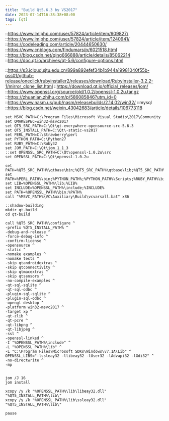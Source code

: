 ```yaml
---
title: "Build Qt5.6.3 by VS2017"
date: 2023-07-14T16:38:38+08:00
tags: [qt]
---
```


::https://www.lmlphp.com/user/57824/article/item/909827/
::https://www.lmlphp.com/user/57824/article/item/1240941/
::https://codeleading.com/article/20444650630/
::https://www.cnblogs.com/findumars/p/6021518.html
::https://blog.csdn.net/qing666888/article/details/85062214
::https://doc.qt.io/archives/qt-5.6/configure-options.html

::https://s3.jcloud.sjtu.edu.cn/899a892efef34b1b944a19981040f55b-oss01/github-release/oneclick/rubyinstaller2/releases/download/RubyInstaller-3.2.2-1/mirror_clone_list.html
::https://download.qt.io/official_releases/jom/
::https://www.openssl.org/source/old/1.0.2/openssl-1.0.2u.tar.gz
::https://zhuanlan.zhihu.com/p/586085846?utm_id=0
::https://www.nasm.us/pub/nasm/releasebuilds/2.14.02/win32/
::mysql
::https://blog.csdn.net/weixin_43042683/article/details/106773118

```
set MSVC_PATH=C:\Program Files\Microsoft Visual Studio\2017\Community
set QMAKESPEC=win32-msvc2017
set QT5_SRC_PATH=C:\Qt\qt-everywhere-opensource-src-5.6.3
set QT5_INSTALL_PATH=C:\Qt\-static-vs2017
set PERL_PATH=C:\Strawberry\perl
set PYTHON_PATH=C:\Python27
set RUBY_PATH=C:\Ruby32
set JOM_PATH=C:\Qt\jom_1_1_3
::set OPENSSL_SRC_PATH=C:\Qt\openssl-1.0.2u\src
set OPENSSL_PATH=C:\Qt\openssl-1.0.2u

set PATH=%QT5_SRC_PATH%\qtbase\bin;%QT5_SRC_PATH%\qtbase\lib;%QT5_SRC_PATH%\gnuwin32\bin;%PATH%
set PATH=%PERL_PATH%\bin;%PYTHON_PATH%;%PYTHON_PATH%\Scripts;%RUBY_PATH%\bin;%JOM_PATH%;%PATH%
set LIB=%OPENSSL_PATH%\lib;%LIB%
set INCLUDE=%OPENSSL_PATH%\include;%INCLUDE%
set PATH=%OPENSSL_PATH%\bin;%PATH%
call "%MSVC_PATH%\VC\Auxiliary\Build\vcvarsall.bat" x86

::shadow-building
mkdir qt-build
cd qt-build

call %QT5_SRC_PATH%\configure ^
-prefix %QT5_INSTALL_PATH% ^
-debug-and-release ^
-force-debug-info ^
-confirm-license ^
-opensource ^
-static ^
-nomake examples ^
-nomake tests ^
-skip qtandroidextras ^
-skip qtconnectivity ^
-skip qtmacextras ^
-skip qtsensors ^
-no-compile-examples ^
-qt-sql-sqlite ^
-qt-sql-odbc ^
-plugin-sql-sqlite ^
-plugin-sql-odbc ^
-opengl desktop ^
-platform win32-msvc2017 ^
-target xp ^
-qt-zlib ^
-qt-pcre ^
-qt-libpng ^
-qt-libjpeg ^
-ssl ^
-openssl-linked ^
-I "%OPENSSL_PATH%\include" ^
-L "%OPENSSL_PATH%\lib" ^
-L "C:\Program Files\Microsoft SDKs\Windows\v7.1A\Lib" ^
OPENSSL_LIBS="-lssleay32 -llibeay32 -lUser32 -lAdvapi32 -lGdi32" ^
-no-directwrite ^
-mp


jom /J 16
jom install

xcopy /y /k "%OPENSSL_PATH%\lib\libeay32.dll" "%QT5_INSTALL_PATH%\lib\"
xcopy /y /k "%OPENSSL_PATH%\lib\ssleay32.dll" "%QT5_INSTALL_PATH%\lib\"

pause
```
